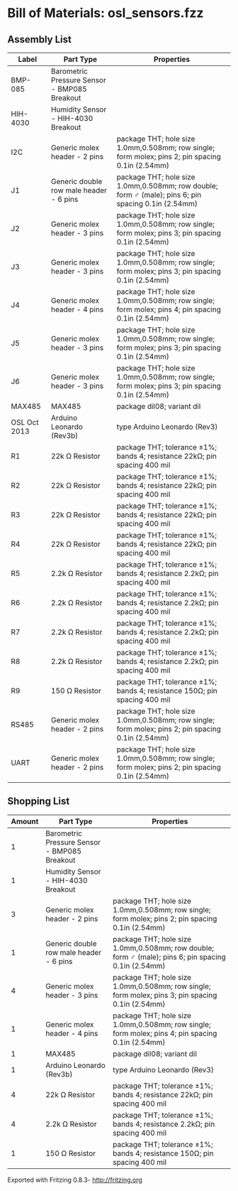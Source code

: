 Bill of Materials: osl\_sensors.fzz
===================================


Assembly List
-------------

Label          | Part Type                                      | Properties
---------------|------------------------------------------------|-----------------------------------------------------------------------------------------------------
BMP-085        | Barometric Pressure Sensor - BMP085 Breakout   | 
HIH-4030       | Humidity Sensor - HIH-4030 Breakout            | 
I2C            | Generic molex header - 2 pins                  | package THT; hole size 1.0mm,0.508mm; row single; form molex; pins 2; pin spacing 0.1in (2.54mm)
J1             | Generic double row male header - 6 pins        | package THT; hole size 1.0mm,0.508mm; row double; form ♂ (male); pins 6; pin spacing 0.1in (2.54mm)
J2             | Generic molex header - 3 pins                  | package THT; hole size 1.0mm,0.508mm; row single; form molex; pins 3; pin spacing 0.1in (2.54mm)
J3             | Generic molex header - 3 pins                  | package THT; hole size 1.0mm,0.508mm; row single; form molex; pins 3; pin spacing 0.1in (2.54mm)
J4             | Generic molex header - 4 pins                  | package THT; hole size 1.0mm,0.508mm; row single; form molex; pins 4; pin spacing 0.1in (2.54mm)
J5             | Generic molex header - 3 pins                  | package THT; hole size 1.0mm,0.508mm; row single; form molex; pins 3; pin spacing 0.1in (2.54mm)
J6             | Generic molex header - 3 pins                  | package THT; hole size 1.0mm,0.508mm; row single; form molex; pins 3; pin spacing 0.1in (2.54mm)
MAX485         | MAX485                                         | package dil08; variant dil
OSL Oct 2013   | Arduino Leonardo (Rev3b)                       | type Arduino Leonardo (Rev3)
R1             | 22k Ω Resistor                                 | package THT; tolerance ±1%; bands 4; resistance 22kΩ; pin spacing 400 mil
R2             | 22k Ω Resistor                                 | package THT; tolerance ±1%; bands 4; resistance 22kΩ; pin spacing 400 mil
R3             | 22k Ω Resistor                                 | package THT; tolerance ±1%; bands 4; resistance 22kΩ; pin spacing 400 mil
R4             | 22k Ω Resistor                                 | package THT; tolerance ±1%; bands 4; resistance 22kΩ; pin spacing 400 mil
R5             | 2.2k Ω Resistor                                | package THT; tolerance ±1%; bands 4; resistance 2.2kΩ; pin spacing 400 mil
R6             | 2.2k Ω Resistor                                | package THT; tolerance ±1%; bands 4; resistance 2.2kΩ; pin spacing 400 mil
R7             | 2.2k Ω Resistor                                | package THT; tolerance ±1%; bands 4; resistance 2.2kΩ; pin spacing 400 mil
R8             | 2.2k Ω Resistor                                | package THT; tolerance ±1%; bands 4; resistance 2.2kΩ; pin spacing 400 mil
R9             | 150 Ω Resistor                                 | package THT; tolerance ±1%; bands 4; resistance 150Ω; pin spacing 400 mil
RS485          | Generic molex header - 2 pins                  | package THT; hole size 1.0mm,0.508mm; row single; form molex; pins 2; pin spacing 0.1in (2.54mm)
UART           | Generic molex header - 2 pins                  | package THT; hole size 1.0mm,0.508mm; row single; form molex; pins 2; pin spacing 0.1in (2.54mm)


Shopping List
-------------

Amount   | Part Type                                      | Properties
---------|------------------------------------------------|-----------------------------------------------------------------------------------------------------
1        | Barometric Pressure Sensor - BMP085 Breakout   | 
1        | Humidity Sensor - HIH-4030 Breakout            | 
3        | Generic molex header - 2 pins                  | package THT; hole size 1.0mm,0.508mm; row single; form molex; pins 2; pin spacing 0.1in (2.54mm)
1        | Generic double row male header - 6 pins        | package THT; hole size 1.0mm,0.508mm; row double; form ♂ (male); pins 6; pin spacing 0.1in (2.54mm)
4        | Generic molex header - 3 pins                  | package THT; hole size 1.0mm,0.508mm; row single; form molex; pins 3; pin spacing 0.1in (2.54mm)
1        | Generic molex header - 4 pins                  | package THT; hole size 1.0mm,0.508mm; row single; form molex; pins 4; pin spacing 0.1in (2.54mm)
1        | MAX485                                         | package dil08; variant dil
1        | Arduino Leonardo (Rev3b)                       | type Arduino Leonardo (Rev3)
4        | 22k Ω Resistor                                 | package THT; tolerance ±1%; bands 4; resistance 22kΩ; pin spacing 400 mil
4        | 2.2k Ω Resistor                                | package THT; tolerance ±1%; bands 4; resistance 2.2kΩ; pin spacing 400 mil
1        | 150 Ω Resistor                                 | package THT; tolerance ±1%; bands 4; resistance 150Ω; pin spacing 400 mil


Exported with Fritzing 0.8.3- http://fritzing.org
